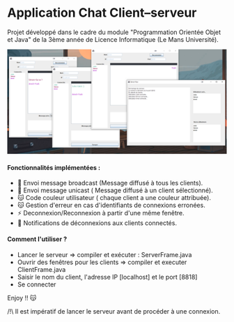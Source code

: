 # Application Chat  Client–serveur

Projet développé dans le cadre du module "Programmation Orientée Objet et Java" de la 3ème année de Licence Informatique (Le Mans Université).

![name-of-you-image](Application_Chat.png)

#### Fonctionnalités implémentées :

- 🐏 Envoi message broadcast (Message diffusé à tous les clients).
- 🐏 Envoi message unicast ( Message diffusé à un client sélectionné).
- 😽 Code couleur utilisateur ( chaque client a une couleur attribuée). 
- 😽 Gestion d'erreur en cas d'identifiants de connexions erronées.
- ⚡ Deconnexion/Reconnexion à partir d'une même fenêtre.
- 🐏 Notifications de déconnexions aux clients connectés.

#### Comment l'utiliser ? 
- Lancer le serveur => compiler et exécuter : ServerFrame.java
- Ouvrir des fenêtres pour les clients => compiler et executer ClientFrame.java
- Saisir le nom du client, l'adresse IP [localhost] et le port [8818]
- Se connecter

Enjoy !! 😽

/!\ Il est impératif de lancer le serveur avant de procéder à une connexion.
